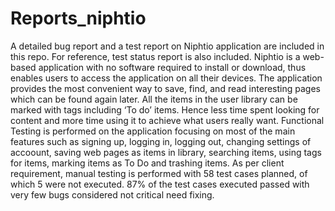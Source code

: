 # Reports_niphtio
A detailed bug report and a test report on Niphtio application are included in this repo.
For reference, test status report is also included. 
Niphtio is a web-based application with no software required to install or download, thus enables users to access the application on all their devices. The application provides the most convenient way to save, find, and read interesting pages which can be found again later. All the items in the user library can be marked with tags including ‘To do’ items. Hence less time spent looking for content and more time using it to achieve what users really want. 
Functional Testing is performed on the application focusing on most of the main features such as signing up, logging in, logging out, changing settings of accoount, saving web pages as items in library, searching items, using tags for items, marking items as To Do and trashing items.
As per client requirement, manual testing is performed with 58 test cases planned, of which 5 were not executed. 87% of the test cases executed passed with very few bugs considered not critical need fixing.
